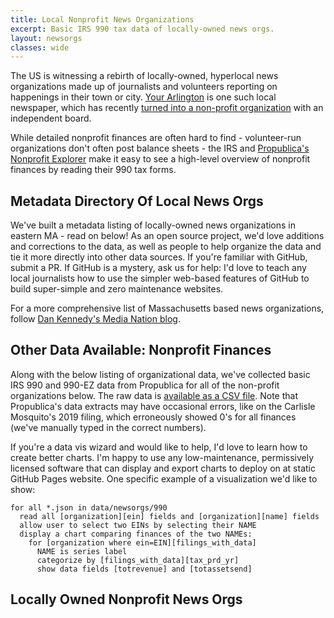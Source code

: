 ```yaml
---
title: Local Nonprofit News Organizations
excerpt: Basic IRS 990 tax data of locally-owned news orgs.
layout: newsorgs
classes: wide
---
```


The US is witnessing a rebirth of locally-owned, hyperlocal news organizations made up of journalists and volunteers reporting on happenings in their town or city.  [Your Arlington](https://yourarlington.com/) is one such local newspaper, which has recently [turned into a non-profit organization](https://yourarlington.com/about.html) with an independent board.

While detailed nonprofit finances are often hard to find - volunteer-run organizations don't often post balance sheets - the IRS and [Propublica's Nonprofit Explorer](https://projects.propublica.org/nonprofits/) make it easy to see a high-level overview of nonprofit finances by reading their 990 tax forms.

## Metadata Directory Of Local News Orgs

We've built a metadata listing of locally-owned news organizations in eastern MA - read on below!  As an open source project, we'd love additions and corrections to the data, as well as people to help organize the data and tie it more directly into other data sources.  If you're familiar with GitHub, submit a PR.  If GitHub is a mystery, ask us for help: I'd love to teach any local journalists how to use the simpler web-based features of GitHub to build super-simple and zero maintenance websites.

 For a more comprehensive list of Massachusetts based news organizations, follow [Dan Kennedy's Media Nation blog](https://dankennedy.net/2021/12/24/boston-globe-media-eyes-expanding-into-tv-films-broadcast-and-radio/).

## Other Data Available: Nonprofit Finances

Along with the below listing of organizational data, we've collected basic IRS 990 and 990-EZ data from Propublica for all of the non-profit organizations below.  The raw data is [available as a CSV file](https://github.com/ArlingtonMA/arlingtonma.info/tree/master/docs/data/localnews/localnews-990s.csv).  Note that Propublica's data extracts may have occasional errors, like on the Carlisle Mosquito's 2019 filing, which erroneously showed 0's for all finances (we've manually typed in the correct numbers).

If you're a data vis wizard and would like to help, I'd love to learn how to create better charts.  I'm happy to use any low-maintenance, permissively licensed software that can display and export charts to deploy on at static GitHub Pages website.  One specific example of a visualization we'd like to show:

```pseudocode
for all *.json in data/newsorgs/990
  read all [organization][ein] fields and [organization][name] fields
  allow user to select two EINs by selecting their NAME
  display a chart comparing finances of the two NAMEs:
    for [organization where ein=EIN][filings_with_data]
      NAME is series label
      categorize by [filings_with_data][tax_prd_yr]
      show data fields [totrevenue] and [totassetsend]
```

## Locally Owned Nonprofit News Orgs
